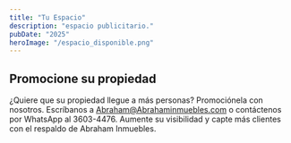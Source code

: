 ```yaml
---
title: "Tu Espacio"
description: "espacio publicitario."
pubDate: "2025"
heroImage: "/espacio_disponible.png"
---
```




## Promocione su propiedad

¿Quiere que su propiedad llegue a más personas? Promociónela con nosotros. Escríbanos a Abraham@Abrahaminmuebles.com o contáctenos por WhatsApp al 3603-4476. Aumente su visibilidad y capte más clientes con el respaldo de Abraham Inmuebles.
# 

## 

### 

#### 

##### 

###### 

## 
